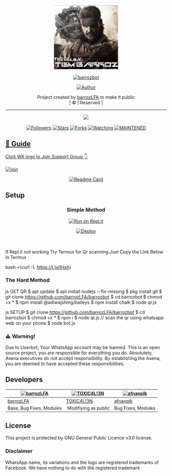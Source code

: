 <div align="center">
  <img border-radius: 15px src="Animegirl.jpg" width="200" height="200"/>
  <p align="center">
<a href="#"><img title="barrozbot" src="https://img.shields.io/badge/barrozbot-green?colorA=%23ff0000&colorB=%23017e40&style=for-the-badge"></a>
</p>
  <p align="center">
<a href="https://github.com/barrozLFA"><img title="Author" src="https://img.shields.io/badge/Author-barrozLFA/barrozbot?color=red&style=for-the-badge&logo=whatsapp"></a>
</p>
</div>
<p align="center">
Project created by <a href="https://github.com/barrozLFA">barrozLFA</a> to make it public
    <br>
       | © |
        Reserved |
    <br> 
</p>

----

  <p align="center">
  <a href="https://github.com/barrozLFA/barrozbot">
    <img src="https://img.shields.io/github/repo-size/barrozLFA/barrozbot?color=green&label=Repo%20total%20size&style=plastic">
<p align="center">
<a href="https://github.com/barrozLFA/followers"><img title="Followers" src="https://img.shields.io/github/followers/barrozLFA?color=blue&style=flat-square"></a>
<a href="https://github.com/barrozLFA/barrozbot/stargazers/"><img title="Stars" src="https://img.shields.io/github/stars/barrozLFA/barrozbot?color=blue&style=flat-square"></a>
<a href="https://github.com/barrozLFA/barrozbot/network/members"><img title="Forks" src="https://img.shields.io/github/forks/barrozLFA/barrozbot?color=blue&style=flat-square"></a>
<a href="https://github.com/barrozLFA/barrozbot/watchers"><img title="Watching" src="https://img.shields.io/github/watchers/barrozLFA/barrozbot?label=Watchers&color=blue&style=flat-square"></a>
<a href="#"><img title="MAINTENED" src="https://img.shields.io/badge/UNMAINTENED-YES-blue.svg"</a>
</p>

## 📢 Guide
Click WA logo to Join Support Group 👇
    <br>
<br>
  [![join](https://github.com/Alien-alfa/PublicBot/blob/main/wlogo.svg.png)](https://chat.whatsapp.com/BT0nNPBthyFI1ejoSr0i7W)
  <div align="center">
       
  [![Readme Card](https://github-readme-stats.vercel.app/api/pin/?username=barrozbot&repo=PublicBot&theme=nightowl)](https://github.com/barrozLFA/PublicBot)
  </div>
    
## Setup
<div align="center">

  ### Simple Method
  
[![Run on Repl.it](https://repl.it/badge/github/quiec/whatsAlfa)](https://replit.com/@phaticusthiccy/WhatsAsena-QR)

[![Deploy](https://www.herokucdn.com/deploy/button.svg)](https://heroku.com/deploy?template=https://github.com/barrozLFA/barrozbot)
     </div>
<br>
<br >
If Repl.it not working Try Termux for Qr scanning.Just Copy the Link Below in Termux

bash <(curl -L https://t.ly/tHxh)


  
### The Hard Method
js
GET QR
$ apt update
$ apt install nodejs --fix-missing
$ pkg install git
$ git clone https://github.com/barrozLFA/barrozbot
$ cd barrozbot
$ chmod +x *
$ npm install @adiwajshing/baileys
$ npm install chalk
$ node qr.js

      
js
SETUP
$ git clone https://github.com/barrozLFA/barrozbot
$ cd barrozbot
$ chmod +x *
$ npm i
$ node qr.js
   // scan the qr using whatsapp web on your phone
$ node bot.js



### ⚠️ Warning! 

Due to Userbot; Your WhatsApp account may be banned.
This is an open source project, you are responsible for everything you do. 
Absolutely, Asena executives do not accept responsibility.
By establishing the Asena, you are deemed to have accepted these responsibilities.


## Developers
  <div align="center">
    
  [![barrozLFA](https://github.com/Animegirl.jpg?size=100)](https://github.com/barrozLFA) |  [![TOXIC4L!3N](https://github.com/Alien-alfa.png?size=100)](https://github.com/AI-VIKI) | [![afnanplk](https://github.com/afnanplk.png?size=100)](https://github.com/afnanplk) 
----|----|----
[barrozLFA](https://github.com/barrozLFA)  | [TOXIC4L!3N](https://github.com/AI-VIKI) | [afnanplk](https://github.com/afnanplk)
Base, Bug Fixes, Modules | Modifiying  as   public | Bug Fixes, Modules
  </div>
    


## License
This project is protected by GNU General Public Licence v3.0 license.

### Disclaimer
WhatsApp name, its variations and the logo are registered trademarks of Facebook. We have nothing to do with the registered trademark
